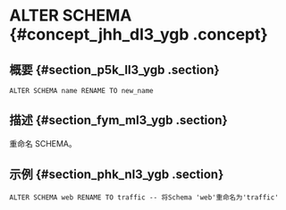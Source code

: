 # ALTER SCHEMA {#concept_jhh_dl3_ygb .concept}

## 概要 {#section_p5k_ll3_ygb .section}

```
ALTER SCHEMA name RENAME TO new_name
```

## 描述 {#section_fym_ml3_ygb .section}

重命名 SCHEMA。

## 示例 {#section_phk_nl3_ygb .section}

```
ALTER SCHEMA web RENAME TO traffic -- 将Schema 'web'重命名为'traffic'
```

